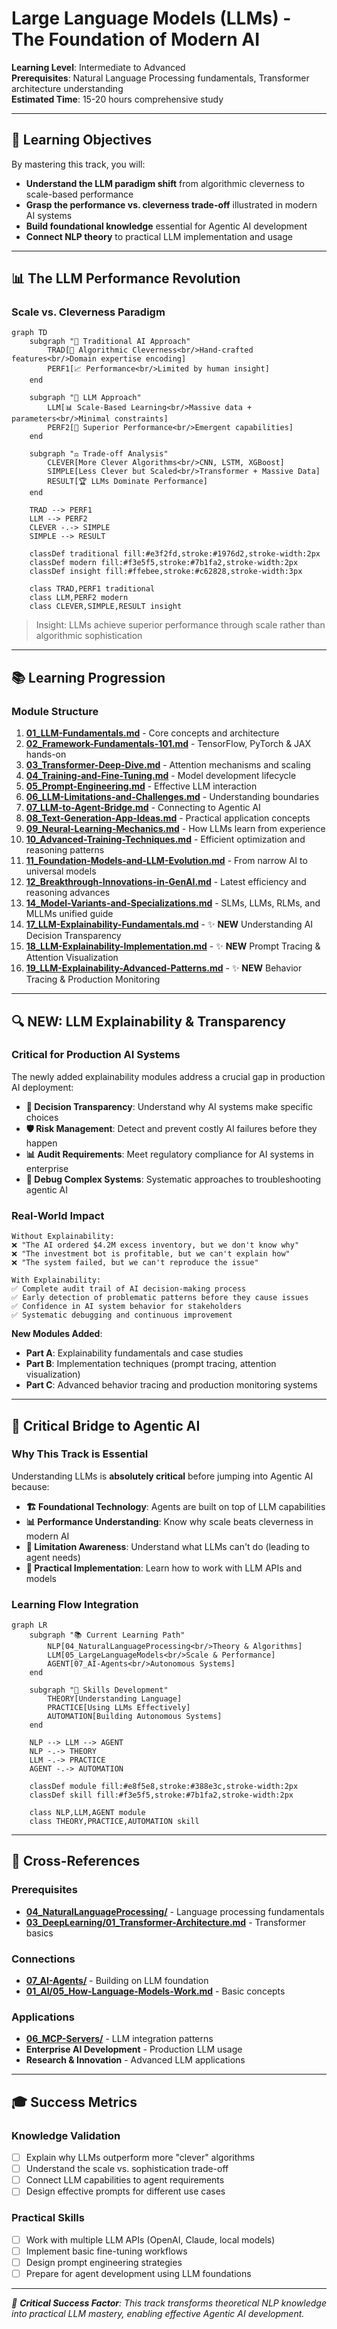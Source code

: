 # Large Language Models (LLMs) - The Foundation of Modern AI

**Learning Level**: Intermediate to Advanced  
**Prerequisites**: Natural Language Processing fundamentals, Transformer architecture understanding  
**Estimated Time**: 15-20 hours comprehensive study  

---

## 🎯 Learning Objectives

By mastering this track, you will:

- **Understand the LLM paradigm shift** from algorithmic cleverness to scale-based performance
- **Grasp the performance vs. cleverness trade-off** illustrated in modern AI systems
- **Build foundational knowledge** essential for Agentic AI development
- **Connect NLP theory** to practical LLM implementation and usage

---

## 📊 **The LLM Performance Revolution**

### **Scale vs. Cleverness Paradigm**

```mermaid
graph TD
    subgraph "🧠 Traditional AI Approach"
        TRAD[🔧 Algorithmic Cleverness<br/>Hand-crafted features<br/>Domain expertise encoding]
        PERF1[📈 Performance<br/>Limited by human insight]
    end
    
    subgraph "🚀 LLM Approach"
        LLM[📊 Scale-Based Learning<br/>Massive data + parameters<br/>Minimal constraints]
        PERF2[🎯 Superior Performance<br/>Emergent capabilities]
    end
    
    subgraph "⚖️ Trade-off Analysis"
        CLEVER[More Clever Algorithms<br/>CNN, LSTM, XGBoost]
        SIMPLE[Less Clever but Scaled<br/>Transformer + Massive Data]
        RESULT[🏆 LLMs Dominate Performance]
    end
    
    TRAD --> PERF1
    LLM --> PERF2
    CLEVER -.-> SIMPLE
    SIMPLE --> RESULT
    
    classDef traditional fill:#e3f2fd,stroke:#1976d2,stroke-width:2px
    classDef modern fill:#f3e5f5,stroke:#7b1fa2,stroke-width:2px
    classDef insight fill:#ffebee,stroke:#c62828,stroke-width:3px
    
    class TRAD,PERF1 traditional
    class LLM,PERF2 modern
    class CLEVER,SIMPLE,RESULT insight
```

> Insight: LLMs achieve superior performance through scale rather than algorithmic sophistication

---

## 📚 Learning Progression

### **Module Structure**

1. **[01_LLM-Fundamentals.md](01_LLM-Fundamentals.md)** - Core concepts and architecture
2. **[02_Framework-Fundamentals-101.md](02_Framework-Fundamentals-101.md)** - TensorFlow, PyTorch & JAX hands-on
3. **[03_Transformer-Deep-Dive.md](03_Transformer-Deep-Dive.md)** - Attention mechanisms and scaling
4. **[04_Training-and-Fine-Tuning.md](04_Training-and-Fine-Tuning.md)** - Model development lifecycle
5. **[05_Prompt-Engineering.md](05_Prompt-Engineering.md)** - Effective LLM interaction
6. **[06_LLM-Limitations-and-Challenges.md](06_LLM-Limitations-and-Challenges.md)** - Understanding boundaries
7. **[07_LLM-to-Agent-Bridge.md](07_LLM-to-Agent-Bridge.md)** - Connecting to Agentic AI
8. **[08_Text-Generation-App-Ideas.md](08_Text-Generation-App-Ideas.md)** - Practical application concepts
9. **[09_Neural-Learning-Mechanics.md](09_Neural-Learning-Mechanics.md)** - How LLMs learn from experience
10. **[10_Advanced-Training-Techniques.md](10_Advanced-Training-Techniques.md)** - Efficient optimization and reasoning patterns
11. **[11_Foundation-Models-and-LLM-Evolution.md](11_Foundation-Models-and-LLM-Evolution.md)** - From narrow AI to universal models
12. **[12_Breakthrough-Innovations-in-GenAI.md](12_Breakthrough-Innovations-in-GenAI.md)** - Latest efficiency and reasoning advances
13. **[14_Model-Variants-and-Specializations.md](14_Model-Variants-and-Specializations.md)** - SLMs, LLMs, RLMs, and MLLMs unified guide
14. **[17_LLM-Explainability-Fundamentals.md](17_LLM-Explainability-Fundamentals.md)** - ✨ **NEW** Understanding AI Decision Transparency
15. **[18_LLM-Explainability-Implementation.md](18_LLM-Explainability-Implementation.md)** - ✨ **NEW** Prompt Tracing & Attention Visualization  
16. **[19_LLM-Explainability-Advanced-Patterns.md](19_LLM-Explainability-Advanced-Patterns.md)** - ✨ **NEW** Behavior Tracing & Production Monitoring

---

## 🔍 **NEW: LLM Explainability & Transparency**

### **Critical for Production AI Systems**

The newly added explainability modules address a crucial gap in production AI deployment:

- **🔎 Decision Transparency**: Understand why AI systems make specific choices
- **🛡️ Risk Management**: Detect and prevent costly AI failures before they happen
- **📊 Audit Requirements**: Meet regulatory compliance for AI systems in enterprise
- **🔧 Debug Complex Systems**: Systematic approaches to troubleshooting agentic AI

### **Real-World Impact**

```text
Without Explainability:
❌ "The AI ordered $4.2M excess inventory, but we don't know why"
❌ "The investment bot is profitable, but we can't explain how"
❌ "The system failed, but we can't reproduce the issue"

With Explainability:
✅ Complete audit trail of AI decision-making process
✅ Early detection of problematic patterns before they cause issues  
✅ Confidence in AI system behavior for stakeholders
✅ Systematic debugging and continuous improvement
```

**New Modules Added**:

- **Part A**: Explainability fundamentals and case studies  
- **Part B**: Implementation techniques (prompt tracing, attention visualization)
- **Part C**: Advanced behavior tracing and production monitoring systems

---

## 🌉 **Critical Bridge to Agentic AI**

### **Why This Track is Essential**

Understanding LLMs is **absolutely critical** before jumping into Agentic AI because:

- **🏗️ Foundational Technology**: Agents are built on top of LLM capabilities
- **📊 Performance Understanding**: Know why scale beats cleverness in modern AI
- **🎯 Limitation Awareness**: Understand what LLMs can't do (leading to agent needs)
- **🔧 Practical Implementation**: Learn how to work with LLM APIs and models

### **Learning Flow Integration**

```mermaid
graph LR
    subgraph "📚 Current Learning Path"
        NLP[04_NaturalLanguageProcessing<br/>Theory & Algorithms]
        LLM[05_LargeLanguageModels<br/>Scale & Performance]
        AGENT[07_AI-Agents<br/>Autonomous Systems]
    end
    
    subgraph "🎯 Skills Development"
        THEORY[Understanding Language]
        PRACTICE[Using LLMs Effectively]
        AUTOMATION[Building Autonomous Systems]
    end
    
    NLP --> LLM --> AGENT
    NLP -.-> THEORY
    LLM -.-> PRACTICE
    AGENT -.-> AUTOMATION
    
    classDef module fill:#e8f5e8,stroke:#388e3c,stroke-width:2px
    classDef skill fill:#f3e5f5,stroke:#7b1fa2,stroke-width:2px
    
    class NLP,LLM,AGENT module
    class THEORY,PRACTICE,AUTOMATION skill
```

---

## 🔗 Cross-References

### **Prerequisites**

- **[04_NaturalLanguageProcessing/](../04_NaturalLanguageProcessing/)** - Language processing fundamentals
- **[03_DeepLearning/01_Transformer-Architecture.md](../03_DeepLearning/01_Transformer-Architecture.md)** - Transformer basics

### **Connections**

- **[07_AI-Agents/](../07_AI-Agents/)** - Building on LLM foundation
- **[01_AI/05_How-Language-Models-Work.md](../01_AI/05_How-Language-Models-Work.md)** - Basic concepts

### **Applications**

- **[06_MCP-Servers/](../06_MCP-Servers/)** - LLM integration patterns
- **Enterprise AI Development** - Production LLM usage
- **Research & Innovation** - Advanced LLM applications

---

## 🎓 Success Metrics

### **Knowledge Validation**

- [ ] Explain why LLMs outperform more "clever" algorithms
- [ ] Understand the scale vs. sophistication trade-off
- [ ] Connect LLM capabilities to agent requirements
- [ ] Design effective prompts for different use cases

### **Practical Skills**

- [ ] Work with multiple LLM APIs (OpenAI, Claude, local models)
- [ ] Implement basic fine-tuning workflows
- [ ] Design prompt engineering strategies
- [ ] Prepare for agent development using LLM foundations

---

*🎯 **Critical Success Factor**: This track transforms theoretical NLP knowledge into practical LLM mastery, enabling effective Agentic AI development.*
